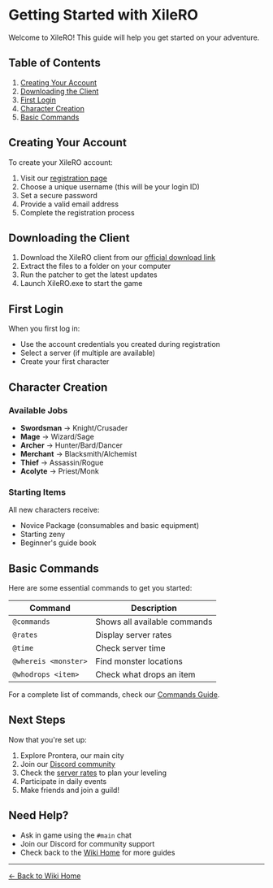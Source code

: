 # Getting Started with XileRO

Welcome to XileRO! This guide will help you get started on your adventure.

## Table of Contents
1. [Creating Your Account](#creating-your-account)
2. [Downloading the Client](#downloading-the-client)
3. [First Login](#first-login)
4. [Character Creation](#character-creation)
5. [Basic Commands](#basic-commands)

## Creating Your Account

To create your XileRO account:

1. Visit our [registration page](#steps2play)
2. Choose a unique username (this will be your login ID)
3. Set a secure password
4. Provide a valid email address
5. Complete the registration process

## Downloading the Client

1. Download the XileRO client from our [official download link](https://drive.google.com/file/d/1RDUNM6pWVBMVLzdMVyze5QmdNuc99zKH/view?usp=sharing)
2. Extract the files to a folder on your computer
3. Run the patcher to get the latest updates
4. Launch XileRO.exe to start the game

## First Login

When you first log in:

- Use the account credentials you created during registration
- Select a server (if multiple are available)
- Create your first character

## Character Creation

### Available Jobs
- **Swordsman** → Knight/Crusader
- **Mage** → Wizard/Sage
- **Archer** → Hunter/Bard/Dancer
- **Merchant** → Blacksmith/Alchemist
- **Thief** → Assassin/Rogue
- **Acolyte** → Priest/Monk

### Starting Items
All new characters receive:
- Novice Package (consumables and basic equipment)
- Starting zeny
- Beginner's guide book

## Basic Commands

Here are some essential commands to get you started:

| Command | Description |
|---------|-------------|
| `@commands` | Shows all available commands |
| `@rates` | Display server rates |
| `@time` | Check server time |
| `@whereis <monster>` | Find monster locations |
| `@whodrops <item>` | Check what drops an item |

For a complete list of commands, check our [Commands Guide](/wiki/server-info/commands).

## Next Steps

Now that you're set up:

1. Explore Prontera, our main city
2. Join our [Discord community](https://discord.gg/hp7CS6k)
3. Check the [server rates](/wiki/server-info/rates) to plan your leveling
4. Participate in daily events
5. Make friends and join a guild!

## Need Help?

- Ask in game using the `#main` chat
- Join our Discord for community support
- Check back to the [Wiki Home](/wiki) for more guides

---

[← Back to Wiki Home](/wiki)